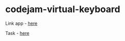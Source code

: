 # codejam-virtual-keyboard

Link app - [here](https://bludce.github.io/codejam-virtual-keyboard/)

Task - [here](https://github.com/rolling-scopes-school/tasks/blob/master/tasks/virtual-keyboard/virtual-keyboard-ru.md)
